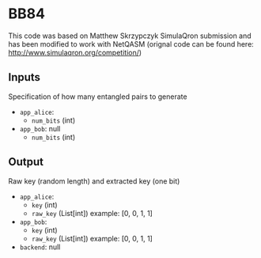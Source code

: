 # BB84
This code was based on Matthew Skrzypczyk SimulaQron submission and has been modified to work with NetQASM (orignal code can be found here: http://www.simulaqron.org/competition/)
## Inputs
Specification of how many entangled pairs to generate
* `app_alice`:
  * `num_bits` (int)
* `app_bob`: null
  * `num_bits` (int)

## Output
Raw key (random length) and extracted key (one bit)
* `app_alice`:
  * `key` (int)
  * `raw_key` (List[int])
    example: [0, 0, 1, 1]
* `app_bob`:
  * `key` (int)
  * `raw_key` (List[int])
    example: [0, 0, 1, 1]
* `backend`: null
